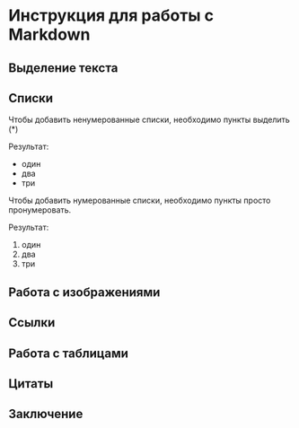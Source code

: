 # Инструкция для работы с Markdown

## Выделение текста


## Списки
Чтобы добавить ненумерованные списки, необходимо пункты выделить (*)

Результат:
* один
* два
* три

Чтобы добавить нумерованные списки, необходимо пункты просто пронумеровать.

Результат:
1. один
2. два
3. три



## Работа с изображениями

## Ссылки

## Работа с таблицами

## Цитаты

## Заключение